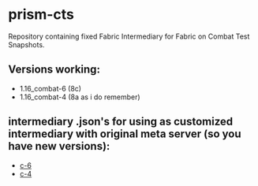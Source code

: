 # prism-cts
Repository containing fixed Fabric Intermediary for Fabric on Combat Test Snapshots.
## Versions working:
- 1.16_combat-6 (8c)
- 1.16_combat-4 (8a as i do remember)
## intermediary .json's for using as customized intermediary with original meta server (so you have new versions):
- [c-6](http://ctsmeta.latteru.ru/net.fabricmc.intermediary/1.16_combat-6.json)
- [c-4](http://ctsmeta.latteru.ru/net.fabricmc.intermediary/1.16_combat-4.json)
